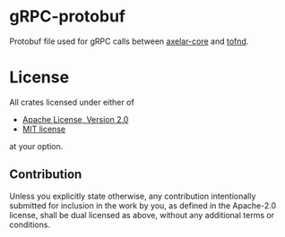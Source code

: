 # gRPC-protobuf
Protobuf file used for gRPC calls between [axelar-core](https://github.com/axelarnetwork/axelar-core) and [tofnd](https://github.com/axelarnetwork/tofn).

# License

All crates licensed under either of

 * [Apache License, Version 2.0](http://www.apache.org/licenses/LICENSE-2.0)
 * [MIT license](http://opensource.org/licenses/MIT)

at your option.

## Contribution

Unless you explicitly state otherwise, any contribution intentionally submitted
for inclusion in the work by you, as defined in the Apache-2.0 license, shall be
dual licensed as above, without any additional terms or conditions.
